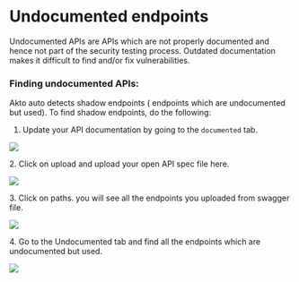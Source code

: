 # Undocumented endpoints

Undocumented APIs are APIs which are not properly documented and hence not part of the security testing process. Outdated documentation makes it difficult to find and/or fix vulnerabilities.

### Finding undocumented APIs:

Akto auto detects shadow endpoints ( endpoints which are undocumented but used). To find shadow endpoints, do the following:

1. Update your API documentation by going to the `documented` tab.

![](<../../.gitbook/assets/Frame 53.png>)

&#x20; 2\. Click on upload and upload your open API spec file here.

![](<../../.gitbook/assets/Frame 55.png>)

3\. Click on paths. you will see all the endpoints you uploaded from swagger file.

![](<../../.gitbook/assets/Frame 56.png>)

4\. Go to the Undocumented tab and find all the endpoints which are undocumented but used.

![](<../../.gitbook/assets/Frame 57.png>)

